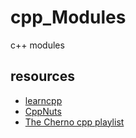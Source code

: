# cpp_Modules
c++ modules
## resources
- [learncpp](https://www.learncpp.com/)
- [CppNuts](https://www.youtube.com/@CppNuts)
- [The Cherno cpp playlist](https://www.youtube.com/watch?v=18c3MTX0PK0&list=PLlrATfBNZ98dudnM48yfGUldqGD0S4FFb)
